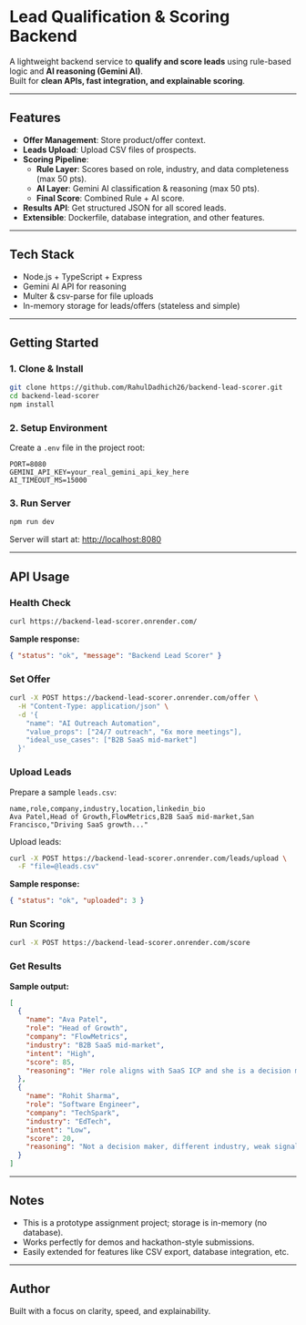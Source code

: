 # Lead Qualification & Scoring Backend

A lightweight backend service to **qualify and score leads** using rule-based logic and **AI reasoning (Gemini AI)**.  
Built for **clean APIs, fast integration, and explainable scoring**.

---

## Features

- **Offer Management**: Store product/offer context.
- **Leads Upload**: Upload CSV files of prospects.
- **Scoring Pipeline**:
  - **Rule Layer**: Scores based on role, industry, and data completeness (max 50 pts).
  - **AI Layer**: Gemini AI classification & reasoning (max 50 pts).
  - **Final Score**: Combined Rule + AI score.
- **Results API**: Get structured JSON for all scored leads.
- **Extensible**: Dockerfile, database integration, and other features.

---

## Tech Stack

- Node.js + TypeScript + Express
- Gemini AI API for reasoning
- Multer & csv-parse for file uploads
- In-memory storage for leads/offers (stateless and simple)

---

## Getting Started

### 1. Clone & Install

```bash
git clone https://github.com/RahulDadhich26/backend-lead-scorer.git
cd backend-lead-scorer
npm install
```

### 2. Setup Environment

Create a `.env` file in the project root:

```
PORT=8080
GEMINI_API_KEY=your_real_gemini_api_key_here
AI_TIMEOUT_MS=15000
```

### 3. Run Server

```bash
npm run dev
```

Server will start at: [http://localhost:8080](http://localhost:8080)

---

## API Usage

### Health Check

```bash
curl https://backend-lead-scorer.onrender.com/
```

**Sample response:**
```json
{ "status": "ok", "message": "Backend Lead Scorer" }
```

### Set Offer

```bash
curl -X POST https://backend-lead-scorer.onrender.com/offer \
  -H "Content-Type: application/json" \
  -d '{
    "name": "AI Outreach Automation",
    "value_props": ["24/7 outreach", "6x more meetings"],
    "ideal_use_cases": ["B2B SaaS mid-market"]
  }'
```

### Upload Leads

Prepare a sample `leads.csv`:

```
name,role,company,industry,location,linkedin_bio
Ava Patel,Head of Growth,FlowMetrics,B2B SaaS mid-market,San Francisco,"Driving SaaS growth..."
```

Upload leads:

```bash
curl -X POST https://backend-lead-scorer.onrender.com/leads/upload \
  -F "file=@leads.csv"
```

**Sample response:**
```json
{ "status": "ok", "uploaded": 3 }
```

### Run Scoring

```bash
curl -X POST https://backend-lead-scorer.onrender.com/score
```

### Get Results

**Sample output:**

```json
[
  {
    "name": "Ava Patel",
    "role": "Head of Growth",
    "company": "FlowMetrics",
    "industry": "B2B SaaS mid-market",
    "intent": "High",
    "score": 85,
    "reasoning": "Her role aligns with SaaS ICP and she is a decision maker."
  },
  {
    "name": "Rohit Sharma",
    "role": "Software Engineer",
    "company": "TechSpark",
    "industry": "EdTech",
    "intent": "Low",
    "score": 20,
    "reasoning": "Not a decision maker, different industry, weak signals."
  }
]
```

---

## Notes

- This is a prototype assignment project; storage is in-memory (no database).
- Works perfectly for demos and hackathon-style submissions.
- Easily extended for features like CSV export, database integration, etc.

---

## Author

Built with a focus on clarity, speed, and explainability.
